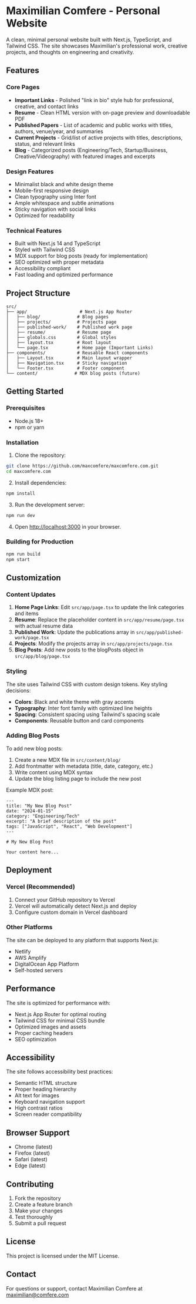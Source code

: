 # Maximilian Comfere - Personal Website

A clean, minimal personal website built with Next.js, TypeScript, and Tailwind CSS. The site showcases Maximilian's professional work, creative projects, and thoughts on engineering and creativity.

## Features

### Core Pages
- **Important Links** - Polished "link in bio" style hub for professional, creative, and contact links
- **Resume** - Clean HTML version with on-page preview and downloadable PDF
- **Published Papers** - List of academic and public works with titles, authors, venue/year, and summaries
- **Current Projects** - Grid/list of active projects with titles, descriptions, status, and relevant links
- **Blog** - Categorized posts (Engineering/Tech, Startup/Business, Creative/Videography) with featured images and excerpts

### Design Features
- Minimalist black and white design theme
- Mobile-first responsive design
- Clean typography using Inter font
- Ample whitespace and subtle animations
- Sticky navigation with social links
- Optimized for readability

### Technical Features
- Built with Next.js 14 and TypeScript
- Styled with Tailwind CSS
- MDX support for blog posts (ready for implementation)
- SEO optimized with proper metadata
- Accessibility compliant
- Fast loading and optimized performance

## Project Structure

```
src/
├── app/                    # Next.js App Router
│   ├── blog/              # Blog pages
│   ├── projects/          # Projects page
│   ├── published-work/    # Published work page
│   ├── resume/            # Resume page
│   ├── globals.css        # Global styles
│   ├── layout.tsx         # Root layout
│   └── page.tsx           # Home page (Important Links)
├── components/            # Reusable React components
│   ├── Layout.tsx         # Main layout wrapper
│   ├── Navigation.tsx     # Sticky navigation
│   └── Footer.tsx         # Footer component
└── content/              # MDX blog posts (future)
```

## Getting Started

### Prerequisites
- Node.js 18+ 
- npm or yarn

### Installation

1. Clone the repository:
```bash
git clone https://github.com/maxcomfere/maxcomfere.com.git
cd maxcomfere.com
```

2. Install dependencies:
```bash
npm install
```

3. Run the development server:
```bash
npm run dev
```

4. Open [http://localhost:3000](http://localhost:3000) in your browser.

### Building for Production

```bash
npm run build
npm start
```

## Customization

### Content Updates

1. **Home Page Links**: Edit `src/app/page.tsx` to update the link categories and items
2. **Resume**: Replace the placeholder content in `src/app/resume/page.tsx` with actual resume data
3. **Published Work**: Update the publications array in `src/app/published-work/page.tsx`
4. **Projects**: Modify the projects array in `src/app/projects/page.tsx`
5. **Blog Posts**: Add new posts to the blogPosts object in `src/app/blog/page.tsx`

### Styling

The site uses Tailwind CSS with custom design tokens. Key styling decisions:

- **Colors**: Black and white theme with gray accents
- **Typography**: Inter font family with optimized line heights
- **Spacing**: Consistent spacing using Tailwind's spacing scale
- **Components**: Reusable button and card components

### Adding Blog Posts

To add new blog posts:

1. Create a new MDX file in `src/content/blog/`
2. Add frontmatter with metadata (title, date, category, etc.)
3. Write content using MDX syntax
4. Update the blog listing page to include the new post

Example MDX post:
```mdx
---
title: "My New Blog Post"
date: "2024-01-15"
category: "Engineering/Tech"
excerpt: "A brief description of the post"
tags: ["JavaScript", "React", "Web Development"]
---

# My New Blog Post

Your content here...
```

## Deployment

### Vercel (Recommended)

1. Connect your GitHub repository to Vercel
2. Vercel will automatically detect Next.js and deploy
3. Configure custom domain in Vercel dashboard

### Other Platforms

The site can be deployed to any platform that supports Next.js:
- Netlify
- AWS Amplify
- DigitalOcean App Platform
- Self-hosted servers

## Performance

The site is optimized for performance with:
- Next.js App Router for optimal routing
- Tailwind CSS for minimal CSS bundle
- Optimized images and assets
- Proper caching headers
- SEO optimization

## Accessibility

The site follows accessibility best practices:
- Semantic HTML structure
- Proper heading hierarchy
- Alt text for images
- Keyboard navigation support
- High contrast ratios
- Screen reader compatibility

## Browser Support

- Chrome (latest)
- Firefox (latest)
- Safari (latest)
- Edge (latest)

## Contributing

1. Fork the repository
2. Create a feature branch
3. Make your changes
4. Test thoroughly
5. Submit a pull request

## License

This project is licensed under the MIT License.

## Contact

For questions or support, contact Maximilian Comfere at maximilian@comfere.com
